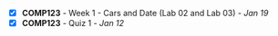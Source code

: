 - [x] **COMP123** - Week 1 - Cars and Date (Lab 02 and Lab 03) - *Jan 19*
- [x] **COMP123** - Quiz 1 - *Jan 12*